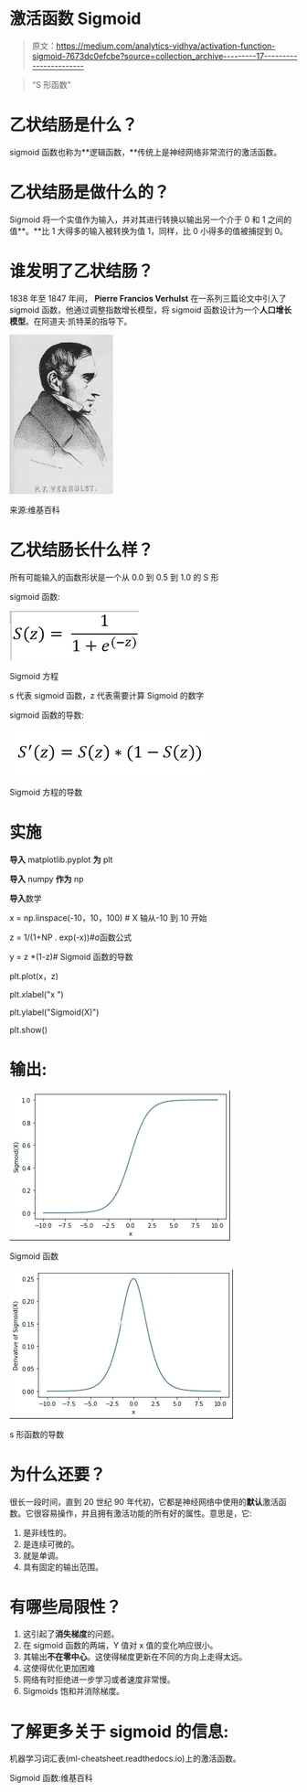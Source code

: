 # 激活函数 Sigmoid

> 原文：<https://medium.com/analytics-vidhya/activation-function-sigmoid-7673dc0efcbe?source=collection_archive---------17----------------------->

> “S 形函数”

# 乙状结肠是什么？

sigmoid 函数也称为**逻辑函数，**传统上是神经网络非常流行的激活函数。

# 乙状结肠是做什么的？

Sigmoid 将一个实值作为输入，并对其进行转换以输出另一个介于 0 和 1 之间的值**。**比 1 大得多的输入被转换为值 1，同样，比 0 小得多的值被捕捉到 0。

# 谁发明了乙状结肠？

1838 年至 1847 年间， **Pierre Francios Verhulst** 在一系列三篇论文中引入了 sigmoid 函数，他通过调整指数增长模型，将 sigmoid 函数设计为一个**人口增长模型**。在阿道夫·凯特莱的指导下。

![](img/4ad8a912bff2cbfa4c0a928452c55754.png)

来源:维基百科

# 乙状结肠长什么样？

所有可能输入的函数形状是一个从 0.0 到 0.5 到 1.0 的 S 形

sigmoid 函数:

![](img/aadad77706c20889ac7fa87123645a43.png)

Sigmoid 方程

s 代表 sigmoid 函数，z 代表需要计算 Sigmoid 的数字

sigmoid 函数的导数:

![](img/7b8186f098b659a7043f73f2d562c2da.png)

Sigmoid 方程的导数

# 实施

**导入** matplotlib.pyplot **为** plt

**导入** numpy **作为** np

**导入**数学

x = np.linspace(-10，10，100) # X 轴从-10 到 10 开始

z = 1/(1+NP . exp(-x))#σ函数公式

y = z *(1-z)# Sigmoid 函数的导数

plt.plot(x，z)

plt.xlabel("x ")

plt.ylabel("Sigmoid(X)")

plt.show()

# 输出:

![](img/8da5760c859fae1c45bfcf14cd697fe8.png)

Sigmoid 函数

![](img/5a2f9c80222d83e06f97d28622708f8d.png)

s 形函数的导数

# 为什么还要？

很长一段时间，直到 20 世纪 90 年代初，它都是神经网络中使用的**默认**激活函数。它很容易操作，并且拥有激活功能的所有好的属性。意思是，它:

1.  是非线性的。
2.  是连续可微的。
3.  就是单调。
4.  具有固定的输出范围。

# 有哪些局限性？

1.  这引起了**消失梯度**的问题。
2.  在 sigmoid 函数的两端，Y 值对 x 值的变化响应很小。
3.  其输出**不在零中心**。这使得梯度更新在不同的方向上走得太远。
4.  这使得优化更加困难
5.  网络有时拒绝进一步学习或者速度非常慢。
6.  Sigmoids 饱和并消除梯度。

# 了解更多关于 sigmoid 的信息:

机器学习词汇表(ml-cheatsheet.readthedocs.io)上的激活函数。

Sigmoid 函数:维基百科